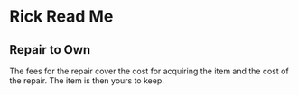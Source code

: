 # Rick Read Me

## Repair to Own

The fees for the repair cover the cost for acquiring the item and the cost of the repair. The item is then yours to keep.



